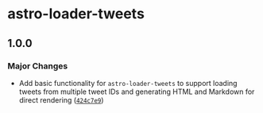 # astro-loader-tweets

## 1.0.0

### Major Changes

- Add basic functionality for `astro-loader-tweets` to support loading tweets from multiple tweet IDs and generating HTML and Markdown for direct rendering ([`424c7e9`](https://github.com/lin-stephanie/astro-loaders/commit/424c7e92d5e15bb89a9c5377398144d4edf31a3c))
